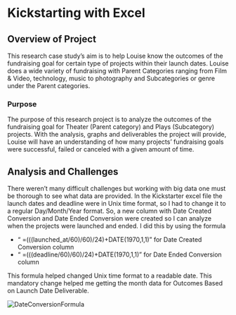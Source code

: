 # Kickstarting with Excel

## Overview of Project

This research case study’s aim is to help Louise know the outcomes of the fundraising goal for certain type of projects within their launch dates. Louise does a wide variety of fundraising with Parent Categories ranging from Film & Video, technology, music to photography and Subcategories or genre under the Parent categories. 

### Purpose

The purpose of this research project is to analyze the outcomes of the fundraising goal for Theater (Parent category) and Plays (Subcategory) projects. With the analysis, graphs and deliverables the project will provide, Louise will have an understanding of how many projects’ fundraising goals were successful, failed or canceled with a given amount of time.  


## Analysis and Challenges

There weren’t many difficult challenges but working with big data one must be thorough to see what data are provided. In the Kickstarter excel file the launch dates and deadline were in Unix time format, so I had to change it to a regular Day/Month/Year format. So, a new column with Date Created Conversion and Date Ended Conversion were created so I can analyze when the projects were launched and ended. I did this by using the formula
* “ =(((launched_at/60)/60)/24)+DATE(1970,1,1)” for Date Created Conversion column 
* “ =(((deadline/60)/60)/24)+DATE(1970,1,1)”  for Date Ended Conversion column 

This formula helped changed Unix time format to a readable date. This mandatory change helped me getting the month data for Outcomes Based on Launch Date Deliverable. 

![DateConversionFormula](C:\Users\Danie\OneDrive\Desktop\ColumbiaBootcamp\Modules\Module1Excel\Module1Challenge\Resources)


